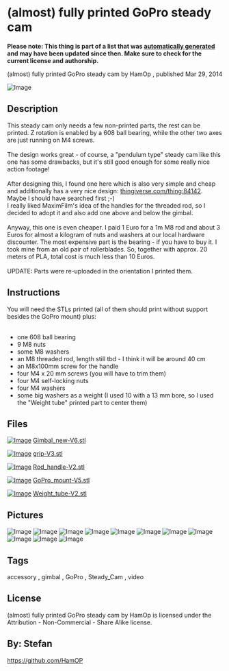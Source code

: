 (almost) fully printed GoPro steady cam
===============
**Please note: This thing is part of a list that was [automatically generated](https://github.com/carlosgs/export-things) and may have been updated since then. Make sure to check for the current license and authorship.**  

(almost) fully printed GoPro steady cam  by HamOp , published Mar 29, 2014

![Image](img/IMG_2773_display_large.jpg)

Description
--------
This steady cam only needs a few non-printed parts, the rest can be printed. Z rotation is enabled by a 608 ball bearing, while the other two axes are just running on M4 screws.   <br />
<br />
The design works great - of course, a "pendulum type" steady cam like this one has some drawbacks, but it's still good enough for some really nice action footage!  <br />
<br />
After designing this, I found one here which is also very simple and cheap and additionally has a very nice design: <a href="http://www.thingiverse.com/thing:84142" target="_blank" rel="nofollow">thingiverse.com/thing:84142</a>. Maybe I should have searched first ;-)  <br />
I really liked MaximFilm's idea of the handles for the threaded rod, so I decided to adopt it and also add one above and below the gimbal.  <br />
<br />
Anyway, this one is even cheaper. I paid 1 Euro for a 1m M8 rod and about 3 Euros for almost a kilogram of nuts and washers at our local hardware discounter. The most expensive part is the bearing - if you have to buy it. I took mine from an old pair of rollerblades. So, together with approx. 20 meters of PLA, total cost is much less than 10 Euros.  <br />
<br />
UPDATE: Parts were re-uploaded in the orientation I printed them.

Instructions
--------
You will need the STLs printed (all of them should print without support besides the GoPro mount) plus:  <br />
<br />
- one 608 ball bearing  <br />
- 9 M8 nuts  <br />
- some M8 washers  <br />
- an M8 threaded rod, length still tbd - I think it will be around 40 cm  <br />
- an M8x100mm screw for the handle  <br />
- four M4 x 20 mm screws (you will have to trim them)  <br />
- four M4 self-locking nuts  <br />
- four M4 washers  <br />
- some big washers as a weight (I used 10 with a 13 mm bore, so I used the "Weight tube" printed part to center them)

Files
--------
[![Image](img/Gimbal_new-V6_preview_tinycard.jpg)](Gimbal_new-V6.stl)
 [ Gimbal_new-V6.stl](Gimbal_new-V6.stl)  

[![Image](img/grip-V3_preview_tinycard.jpg)](grip-V3.stl)
 [ grip-V3.stl](grip-V3.stl)  

[![Image](img/Rod_handle-V2_preview_tinycard.jpg)](Rod_handle-V2.stl)
 [ Rod_handle-V2.stl](Rod_handle-V2.stl)  

[![Image](img/GoPro_mount-V5_preview_tinycard.jpg)](GoPro_mount-V5.stl)
 [ GoPro_mount-V5.stl](GoPro_mount-V5.stl)  

[![Image](img/Weight_tube-V2_preview_tinycard.jpg)](Weight_tube-V2.stl)
 [ Weight_tube-V2.stl](Weight_tube-V2.stl)  



Pictures
--------
![Image](img/Weight_tube-V2_display_large.jpg)
![Image](img/Gimbal_new-V6_display_large.jpg)
![Image](img/grip-V3_display_large.jpg)
![Image](img/Rod_handle-V2_display_large.jpg)
![Image](img/IMG_2774_display_large.jpg)
![Image](img/Assembly_display_large.jpg)
![Image](img/IMG_2776_display_large.jpg)
![Image](img/IMG_2778_display_large.jpg)
![Image](img/IMG_2775_display_large.jpg)
![Image](img/IMG_2777_display_large.jpg)
![Image](img/GoPro_mount-V5_display_large.jpg)


Tags
--------
accessory , gimbal , GoPro , Steady_Cam , video  

  

License
--------
(almost) fully printed GoPro steady cam by HamOp is licensed under the Attribution - Non-Commercial - Share Alike license.  



By: Stefan
--------
<https://github.com/HamOP>